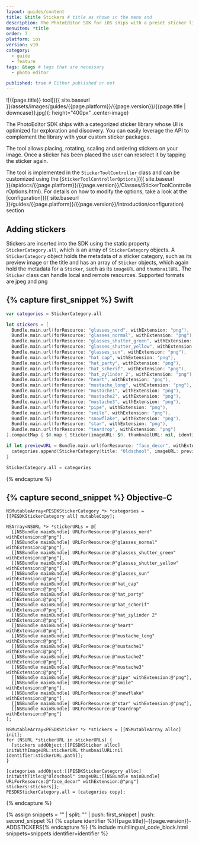 ```yaml
---
layout: guides/content
title: &title Stickers # title as shown in the menu and
description: The PhotoEditor SDK for iOS ships with a preset sticker library containing emoticons and shapes. Learn how to add custom sticker packages to the library.
menuitem: *title
order: 7
platform: ios
version: v10
category:
  - guide
  - feature
tags: &tags # tags that are necessary
  - photo editor

published: true # Either published or not
---
```


![{{page.title}} tool]({{ site.baseurl }}/assets/images/guides/{{page.platform}}/{{page.version}}/{{page.title | downcase}}.jpg){: height="400px" .center-image}


The PhotoEditor SDK ships with a categorized sticker library whose UI is optimized for exploration and discovery. You can easily leverage the API to complement the library with your custom sticker packages.

The tool allows placing, rotating, scaling and ordering stickers on your image. Once a sticker has been placed the user can reselect it by tapping the sticker again.

The tool is implemented in the `StickerToolController` class and can be customized using the [`StickerToolControllerOptions`]({{ site.baseurl }}/apidocs/{{page.platform}}/{{page.version}}/Classes/StickerToolControllerOptions.html). For details on how to modify the options, take a look at the [configuration]({{ site.baseurl }}/guides/{{page.platform}}/{{page.version}}/introduction/configuration) section

## Adding stickers

Stickers are inserted into the SDK using the static property `StickerCategory.all`, which is an array of `StickerCategory` objects.
A `StickerCategory` object holds the metadata of a sticker category, such as its preview image or the title and has an array of `Sticker` objects,
which again hold the metadata for a `Sticker`, such as its `imageURL` and `thumbnailURL`. The `Sticker` class can handle local and remote resources.
Supported formats are jpeg and png

{% capture first_snippet %}
Swift
---
```swift
var categories = StickerCategory.all

let stickers = [
  Bundle.main.url(forResource: "glasses_nerd", withExtension: "png"),
  Bundle.main.url(forResource: "glasses_normal", withExtension: "png"),
  Bundle.main.url(forResource: "glasses_shutter_green", withExtension: "png"),
  Bundle.main.url(forResource: "glasses_shutter_yellow", withExtension: "png"),
  Bundle.main.url(forResource: "glasses_sun", withExtension: "png"),
  Bundle.main.url(forResource: "hat_cap", withExtension: "png"),
  Bundle.main.url(forResource: "hat_party", withExtension: "png"),
  Bundle.main.url(forResource: "hat_scherif", withExtension: "png"),
  Bundle.main.url(forResource: "hat_zylinder 2", withExtension: "png"),
  Bundle.main.url(forResource: "heart", withExtension: "png"),
  Bundle.main.url(forResource: "mustache_long", withExtension: "png"),
  Bundle.main.url(forResource: "mustache1", withExtension: "png"),
  Bundle.main.url(forResource: "mustache2", withExtension: "png"),
  Bundle.main.url(forResource: "mustache3", withExtension: "png"),
  Bundle.main.url(forResource: "pipe", withExtension: "png"),
  Bundle.main.url(forResource: "smile", withExtension: "png"),
  Bundle.main.url(forResource: "snowflake", withExtension: "png"),
  Bundle.main.url(forResource: "star", withExtension: "png"),
  Bundle.main.url(forResource: "teardrop", withExtension: "png")
].compactMap { $0.map { Sticker(imageURL: $0, thumbnailURL: nil, identifier: $0.path) } }

if let previewURL = Bundle.main.url(forResource: "face_decor", withExtension: "png") {
  categories.append(StickerCategory(title: "Oldschool", imageURL: previewURL, stickers: stickers))
}

StickerCategory.all = categories
```
{% endcapture %}

{% capture second_snippet %}
Objective-C
---
```objc
NSMutableArray<PESDKStickerCategory *> *categories = [[PESDKStickerCategory all] mutableCopy];

NSArray<NSURL *> *stickerURLs = @[
  [[NSBundle mainBundle] URLForResource:@"glasses_nerd" withExtension:@"png"],
  [[NSBundle mainBundle] URLForResource:@"glasses_normal" withExtension:@"png"],
  [[NSBundle mainBundle] URLForResource:@"glasses_shutter_green" withExtension:@"png"],
  [[NSBundle mainBundle] URLForResource:@"glasses_shutter_yellow" withExtension:@"png"],
  [[NSBundle mainBundle] URLForResource:@"glasses_sun" withExtension:@"png"],
  [[NSBundle mainBundle] URLForResource:@"hat_cap" withExtension:@"png"],
  [[NSBundle mainBundle] URLForResource:@"hat_party" withExtension:@"png"],
  [[NSBundle mainBundle] URLForResource:@"hat_scherif" withExtension:@"png"],
  [[NSBundle mainBundle] URLForResource:@"hat_zylinder 2" withExtension:@"png"],
  [[NSBundle mainBundle] URLForResource:@"heart" withExtension:@"png"],
  [[NSBundle mainBundle] URLForResource:@"mustache_long" withExtension:@"png"],
  [[NSBundle mainBundle] URLForResource:@"mustache1" withExtension:@"png"],
  [[NSBundle mainBundle] URLForResource:@"mustache2" withExtension:@"png"],
  [[NSBundle mainBundle] URLForResource:@"mustache3" withExtension:@"png"],
  [[NSBundle mainBundle] URLForResource:@"pipe" withExtension:@"png"],
  [[NSBundle mainBundle] URLForResource:@"smile" withExtension:@"png"],
  [[NSBundle mainBundle] URLForResource:@"snowflake" withExtension:@"png"],
  [[NSBundle mainBundle] URLForResource:@"star" withExtension:@"png"],
  [[NSBundle mainBundle] URLForResource:@"teardrop" withExtension:@"png"]
];

NSMutableArray<PESDKSticker *> *stickers = [[NSMutableArray alloc] init];
for (NSURL *stickerURL in stickerURLs) {
  [stickers addObject:[[PESDKSticker alloc] initWithImageURL:stickerURL thumbnailURL:nil identifier:stickerURL.path]];
}

[categories addObject:[[PESDKStickerCategory alloc] initWithTitle:@"Oldschool" imageURL:[[NSBundle mainBundle] URLForResource:@"face_decor" withExtension:@"png"] stickers:stickers]];
PESDKStickerCategory.all = [categories copy];
```
{% endcapture %}

{% assign snippets = "" | split: "" | push: first_snippet | push: second_snippet %}
{% capture identifier %}{{page.title}}-{{page.version}}-ADDSTICKERS{% endcapture %}
{% include multilingual_code_block.html snippets=snippets identifier=identifier %}
